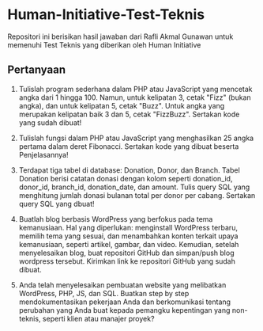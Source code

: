 # Human-Initiative-Test-Teknis

Repositori ini berisikan hasil jawaban dari Rafli Akmal Gunawan untuk memenuhi Test Teknis yang diberikan oleh Human Initiative

## Pertanyaan
1. Tulislah program sederhana dalam PHP atau JavaScript yang mencetak angka dari 1 hingga 100. Namun, untuk kelipatan 3, cetak "Fizz" (bukan angka), dan untuk kelipatan 5, cetak "Buzz". Untuk angka yang merupakan kelipatan baik 3 dan 5, cetak "FizzBuzz". Sertakan kode yang sudah dibuat!

2. Tulislah fungsi dalam PHP atau JavaScript yang menghasilkan 25 angka pertama dalam deret Fibonacci. Sertakan kode yang dibuat beserta Penjelasannya!

3. Terdapat tiga tabel di database: Donation, Donor, dan Branch. Tabel Donation berisi catatan donasi dengan kolom seperti donation_id, donor_id, branch_id, donation_date, dan amount. Tulis query SQL yang menghitung jumlah donasi bulanan total per donor per cabang. Sertakan query SQL yang dbuat!

4. Buatlah blog berbasis WordPress yang berfokus pada tema kemanusiaan. Hal yang diperlukan: menginstall WordPress terbaru, memilih tema yang sesuai, dan menambahkan konten terkait upaya kemanusiaan, seperti artikel, gambar, dan video. Kemudian, setelah menyelesaikan blog, buat repositori GitHub dan simpan/push blog wordpress tersebut. Kirimkan link ke repositori GitHub yang sudah dibuat.

5. Anda telah menyelesaikan pembuatan website yang melibatkan WordPress, PHP, JS, dan SQL. Buatkan step by step mendokumentasikan pekerjaan Anda dan berkomunikasi tentang perubahan yang Anda buat kepada pemangku kepentingan yang non-teknis, seperti klien atau manajer proyek?
